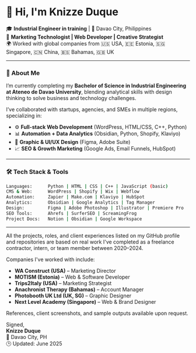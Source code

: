 # 👋 Hi, I'm Knizze Duque

🎓 **Industrial Engineer in training** | 📍 Davao City, Philippines  
💼 **Marketing Technologist | Web Developer | Creative Strategist**  
🌍 Worked with global companies from 🇺🇸 USA, 🇪🇪 Estonia, 🇸🇬 Singapore, 🇨🇳 China, 🇧🇸 Bahamas, 🇬🇧 UK  

---

### 🚀 About Me

I’m currently completing my **Bachelor of Science in Industrial Engineering at Ateneo de Davao University**, blending analytical skills with design thinking to solve business and technology challenges.  

I’ve collaborated with startups, agencies, and SMEs in multiple regions, specializing in:

- ⚙️ **Full-stack Web Development** (WordPress, HTML/CSS, C++, Python)
- 📊 **Automation + Data Analytics** (Obsidian, Python, Shopify, Klaviyo)
- 🎨 **Graphic & UI/UX Design** (Figma, Adobe Suite)
- 📈 **SEO & Growth Marketing** (Google Ads, Email Funnels, HubSpot)

---

### 🛠️ Tech Stack & Tools

```bash
Languages:      Python | HTML | CSS | C++ | JavaScript (basic)
CMS & Web:      WordPress | Shopify | Wix | Webflow
Automation:     Zapier | Make.com | Klaviyo | HubSpot
Analytics:      Obsidian | Google Analytics | Tag Manager
Design:         Figma | Adobe Photoshop | Illustrator | Premiere Pro
SEO Tools:      Ahrefs | SurferSEO | ScreamingFrog
Project Docs:   Notion | Obsidian | Google Workspace
```
---

All the projects, roles, and client experiences listed on my GitHub profile and repositories are based on real work I've completed as a freelance contractor, intern, or team member between 2020–2024.

Companies I've worked with include:
- **WA Construct (USA)** – Marketing Director  
- **MOTISM (Estonia)** – Web & Software Developer  
- **Trips2Italy (USA)** – Marketing Strategist  
- **Anachronist Therapy (Bahamas)** – Account Manager  
- **Photobooth UK Ltd (UK, SG)** – Graphic Designer  
- **Next Level Academy (Singapore)** – Web & Brand Designer  

References, client screenshots, and sample outputs available upon request.

Signed,  
**Knizze Duque**  
📍 Davao City, PH  
🕒 Updated: June 2025
